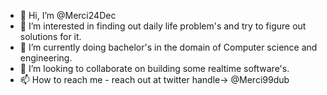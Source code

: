 - 👋 Hi, I’m @Merci24Dec
- 👀 I’m interested in finding out daily life problem's and try to figure out solutions for it.
- 🌱 I’m currently doing bachelor's in the domain of Computer science and engineering.
- 💞️ I’m looking to collaborate on building some realtime software's.
- 📫 How to reach me - reach out at twitter handle-> @Merci99dub

<!---
Merci24Dec/Merci24Dec is a ✨ special ✨ repository because its `README.md` (this file) appears on your GitHub profile.
You can click the Preview link to take a look at your changes.
--->
